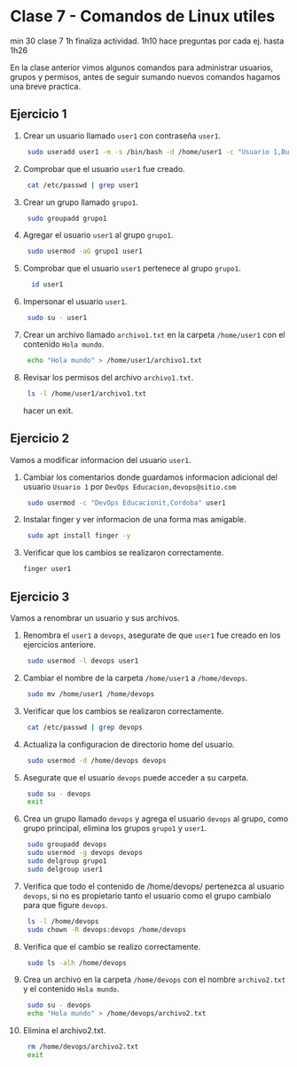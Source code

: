 # Clase 7 - Comandos de Linux utiles
min 30 clase 7
1h finaliza actividad.
1h10 hace preguntas por cada ej. hasta 1h26

En la clase anterior vimos algunos comandos para administrar usuarios, grupos y permisos, antes de seguir sumando nuevos comandos hagamos una breve practica.

## Ejercicio 1

1. Crear un usuario llamado `user1` con contraseña `user1`.
   ```bash
    sudo useradd user1 -m -s /bin/bash -d /home/user1 -c "Usuario 1,Buenos Aires" -p $(echo "superPassword123456." | openssl passwd -1 -stdin)
    ```
2. Comprobar que el usuario `user1` fue creado.
   ```bash
    cat /etc/passwd | grep user1
    ```
3. Crear un grupo llamado `grupo1`.
   ```bash
    sudo groupadd grupo1
    ```
4. Agregar el usuario `user1` al grupo `grupo1`.
   ```bash
    sudo usermod -aG grupo1 user1
    ```
5. Comprobar que el usuario `user1` pertenece al grupo `grupo1`.
   ```bash
     id user1
    ```
6. Impersonar el usuario `user1`.
   ```bash
    sudo su - user1
    ```
7. Crear un archivo llamado `archivo1.txt` en la carpeta `/home/user1` con el contenido `Hola mundo`.
   ```bash
    echo "Hola mundo" > /home/user1/archivo1.txt
    ```
8. Revisar los permisos del archivo `archivo1.txt`.
   ```bash
    ls -l /home/user1/archivo1.txt
    ```

   hacer un exit.

## Ejercicio 2

Vamos a modificar informacion del usuario `user1`.

1. Cambiar los comentarios donde guardamos informacion adicional del usuario `Usuario 1` por `DevOps Educacion,devops@sitio.com`
    ```bash
     sudo usermod -c "DevOps Educacionit,Cordoba" user1
    ```
2. Instalar finger y ver informacion de una forma mas amigable.
   ```bash
    sudo apt install finger -y
   ```
3. Verificar que los cambios se realizaron correctamente.
    ```bash
    finger user1
    ```

## Ejercicio 3

Vamos a renombrar un usuario y sus archivos.

1. Renombra el `user1` a `devops`, asegurate de que `user1` fue creado en los ejercicios anteriore.
   ```bash
    sudo usermod -l devops user1
   ```
2. Cambiar el nombre de la carpeta `/home/user1` a `/home/devops`.
   ```bash
    sudo mv /home/user1 /home/devops
   ```
3. Verificar que los cambios se realizaron correctamente.
   ```bash
    cat /etc/passwd | grep devops
   ```
4. Actualiza la configuracion de directorio home del usuario.
   ```bash
    sudo usermod -d /home/devops devops
   ```
5. Asegurate que el usuario `devops` puede acceder a su carpeta.
   ```bash
    sudo su - devops
    exit
   ```
6. Crea un grupo llamado `devops` y agrega el usuario `devops` al grupo, como grupo principal, elimina los grupos `grupo1` y `user1`.
   ```bash
    sudo groupadd devops
    sudo usermod -g devops devops
    sudo delgroup grupo1
    sudo delgroup user1
   ```
6. Verifica que todo el contenido de /home/devops/ pertenezca al usuario `devops`, si no es propietario tanto el usuario como el grupo cambialo para que figure `devops`.
   ```bash
    ls -l /home/devops
    sudo chown -R devops:devops /home/devops
   ```
7. Verifica que el cambio se realizo correctamente.
   ```bash
    sudo ls -alh /home/devops
   ```
8. Crea un archivo en la carpeta `/home/devops` con el nombre `archivo2.txt` y el contenido `Hola mundo`.
   ```bash
    sudo su - devops
    echo "Hola mundo" > /home/devops/archivo2.txt
   ```
9. Elimina el archivo2.txt.
   ```bash
    rm /home/devops/archivo2.txt
    exit
   ```